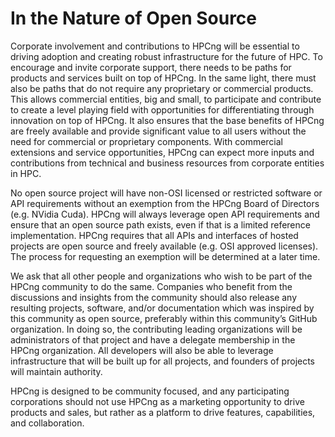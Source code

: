 # In the Nature of Open Source

Corporate involvement and contributions to HPCng will be essential to driving adoption and creating robust infrastructure for the future of HPC. To encourage and invite corporate support, there needs to be paths for products and services built on top of HPCng. In the same light, there must also be paths that do not require any proprietary or commercial products. This allows commercial entities, big and small, to participate and contribute to create a level playing field with opportunities for differentiating through innovation on top of HPCng. It also ensures that the base benefits of HPCng are freely available and provide significant value to all users without the need for commercial or proprietary components. With commercial extensions and service opportunities, HPCng can expect more inputs and contributions from technical and business resources from corporate entities in HPC.

No open source project will have non-OSI licensed or restricted software or API requirements without an exemption from the HPCng Board of Directors (e.g. NVidia Cuda). HPCng will always leverage open API requirements and ensure that an open source path exists, even if that is a limited reference implementation. HPCng requires that all APIs and interfaces of hosted projects are open source and freely available (e.g. OSI approved licenses). The process for requesting an exemption will be determined at a later time.

We ask that all other people and organizations who wish to be part of the HPCng community to do the same. Companies who benefit from the discussions and insights from the community should also release any resulting projects, software, and/or documentation which was inspired by this community as open source, preferably within this community’s GitHub organization. In doing so, the contributing leading organizations will be administrators of that project and have a delegate membership in the HPCng organization. All developers will also be able to leverage infrastructure that will be built up for all projects, and founders of projects will maintain authority.

HPCng is designed to be community focused, and any participating corporations should not use HPCng as a marketing opportunity to drive products and sales, but rather as a platform to drive features, capabilities, and collaboration.